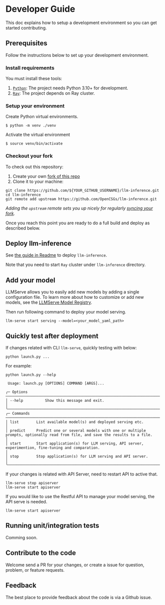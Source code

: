 # Developer Guide

This doc explains how to setup a development environment so you can get started contributing.

## Prerequisites

Follow the instructions below to set up your development environment. 

### Install requirements

You must install these tools:

1. [`Python`](https://www.python.org/downloads/): The project needs Python 3.10+ for development.
1. [`Ray`](https://docs.ray.io/en/master/ray-overview/installation.html): The project depends on Ray cluster.

### Setup your environment

Create Python virtual environments.
```
$ python -m venv ./venv
```

Activate the virtual environment
```
$ source venv/bin/activate
```

### Checkout your fork

To check out this repository:

1. Create your own
   [fork of this repo](https://help.github.com/articles/fork-a-repo/)
1. Clone it to your machine:

```shell
git clone https://github.com/${YOUR_GITHUB_USERNAME}/llm-inference.git
cd llm-inference
git remote add upstream https://github.com/OpenCSGs/llm-inference.git
```

_Adding the `upstream` remote sets you up nicely for regularly
[syncing your fork](https://help.github.com/articles/syncing-a-fork/)._

Once you reach this point you are ready to do a full build and deploy as
described below.

## Deploy llm-inference

See [the guide in Readme](https://github.com/OpenCSGs/llm-inference/blob/main/README.md#getting-started) to deploy `llm-inference`.

Note that you need to start `Ray` cluster under `llm-inference` directory.

## Add your model

LLMServe allows you to easily add new models by adding a single configuration file.
To learn more about how to customize or add new models, see the [LLMServe Model Registry](./models/README.md).

Then run following command to deploy your model serving.
```
llm-serve start serving --model=<your_model_yaml_path>
```


## Quickly test after deployment

If changes related with CLI `llm-serve`, quickly testing with below:

```
python launch.py ...
```

For example:
```
python launch.py --help

 Usage: launch.py [OPTIONS] COMMAND [ARGS]...

╭─ Options ──────────────────────────────────────────────────────────────────────────────────────────────────────────────────────────────────────────────────────────╮
│ --help          Show this message and exit.                                                                                                                        │
╰────────────────────────────────────────────────────────────────────────────────────────────────────────────────────────────────────────────────────────────────────╯
╭─ Commands ─────────────────────────────────────────────────────────────────────────────────────────────────────────────────────────────────────────────────────────╮
│ list        List available model(s) and deployed serving etc.                                                                                                      │
│ predict     Predict one or several models with one or multiple prompts, optionally read from file, and save the results to a file.                                 │
│ start       Start application(s) for LLM serving, API server, experimention, fine-tuning and comparation.                                                          │
│ stop        Stop application(s) for LLM serving and API server.                                                                                                    │
╰────────────────────────────────────────────────────────────────────────────────────────────────────────────────────────────────────────────────────────────────────╯

```

If your changes is related with API Server, need to restart API to active that.
```
llm-serve stop apiserver
llm-serve start apiserver
```

If you would like to use the Restful API to manage your model serving, the API serve is needed.
```
llm-serve start apiserver
```

## Running unit/integration tests

Comming soon.

## Contribute to the code 

Welcome send a PR for your changes, or create a issue for question, problem, or feature requests.

## Feedback 

The best place to provide feedback about the code is via a Github issue. 